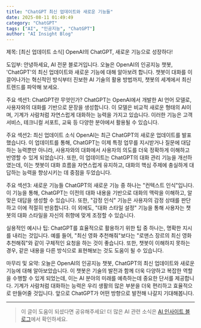 ```yaml
---
title: "ChatGPT 최신 업데이트와 새로운 기능들"
date: 2025-08-11 01:49:49
category: "ChatGPT"
tags: ["AI", "인공지능", "ChatGPT"]
author: "AI Insight Blog"
---
```


제목: [최신 업데이트 소식] OpenAI의 ChatGPT, 새로운 기능으로 성장하다!

도입부:
안녕하세요, AI 전문 블로거입니다. 오늘은 OpenAI의 인공지능 챗봇, 'ChatGPT'의 최신 업데이트와 새로운 기능에 대해 알아보려 합니다. 챗봇이 대화를 이끌어나가는 혁신적인 방식부터 진보한 AI 기술의 활용 방법까지, 챗봇의 세계에서 최신 트렌드를 파악해 보세요.

주요 섹션1: ChatGPT란 무엇인가?
ChatGPT는 OpenAI에서 개발한 AI 언어 모델로, 사용자와의 대화를 기반으로 문장을 생성합니다. 이 모델은 비교적 새로운 형태의 AI이며, 기계가 사람처럼 자연스럽게 대화하는 능력을 가지고 있습니다. 이러한 기능은 고객 서비스, 테크니컬 서포트, 교육 등 다양한 분야에서 활용될 수 있습니다.

주요 섹션2: 최신 업데이트 소식
OpenAI는 최근 ChatGPT의 새로운 업데이트를 발표했습니다. 이 업데이트를 통해, ChatGPT는 이제 특정 업무를 지시받거나 질문에 대답하는 능력뿐만 아니라, 사용자와의 대화에서 사용자의 의도를 더욱 정확하게 이해하고 반영할 수 있게 되었습니다. 또한, 이 업데이트는 ChatGPT의 대화 관리 기능을 개선하였는데, 이는 챗봇이 대화 흐름을 자연스럽게 유지하고, 대화의 핵심 주제에 충실하게 대답하는 능력을 향상시키는 데 중점을 두었습니다.

주요 섹션3: 새로운 기능들
ChatGPT의 새로운 기능 중 하나는 "컨텍스트 인식"입니다. 이 기능을 통해, ChatGPT는 이전의 대화 내용을 기반으로 대화의 맥락을 이해하고, 알맞은 대답을 생성할 수 있습니다. 또한, "감정 인식" 기능은 사용자의 감정 상태를 판단하고 이에 적절히 반응합니다. 이 외에도, "대화 스타일 설정" 기능을 통해 사용자는 챗봇의 대화 스타일을 자신의 취향에 맞게 조정할 수 있습니다.

실용적인 예시나 팁:
ChatGPT를 효율적으로 활용하기 위한 팁 중 하나는, 명확한 지시를 내리는 것입니다. 예를 들어, "최신 영화 추천해줘"보다는 "로맨스 장르의 최신 영화 추천해줘"와 같이 구체적인 요청을 하는 것이 좋습니다. 또한, 챗봇이 이해하지 못하는 경우, 같은 내용을 다른 방식으로 표현해보는 것도 도움이 될 수 있습니다.

마무리 및 요약:
오늘은 OpenAI의 인공지능 챗봇, ChatGPT의 최신 업데이트와 새로운 기능에 대해 알아보았습니다. 이 챗봇은 기술의 발전과 함께 더욱 다양하고 복잡한 역할을 수행할 수 있게 되었는데, 이는 AI 분야의 미래를 예측하는데 중요한 단서를 제공합니다. 기계가 사람처럼 대화하는 능력은 우리 생활의 많은 부분을 더욱 편리하고 효율적으로 만들어줄 것입니다. 앞으로 ChatGPT가 어떤 방향으로 발전해 나갈지 기대해봅니다.

---

> 이 글이 도움이 되셨다면 공유해주세요! 
> 더 많은 AI 관련 소식은 [AI 인사이트 블로그](https://tonyhwang1004.github.io/ai-insight-blog)에서 확인하세요.
